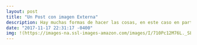 ```yaml
---
layout: post
title: "Un Post con imagen Externa"
description: Hay muchas formas de hacer las cosas, en este caso en particular, la imagen viene con un enlace externo.
date: "2017-11-17 22:31:17 -0400"
img: !(https://images-na.ssl-images-amazon.com/images/I/710Pc12M76L._SL1500_.jpg)
---
```

